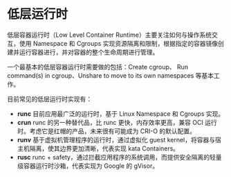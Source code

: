 # 低层运行时

低层容器运行时（Low Level Container Runtime）主要关注如何与操作系统交互，使用 Namespace 和 Cgroups 实现资源隔离和限制，根据指定的容器镜像创建并运行容器进行，并对容器的整个生命周期进行管理。

一个最基本的低层容器运行时需要做的包括：Create cgroup、 Run command(s) in cgroup、Unshare to move to its own namespaces 等基本工作。

目前常见的低层运行时实现有：

- **runc** 目前应用最广泛的运行时，基于 Linux Namespace 和 Cgroups 实现。
- **crun** runc 的另一种替代品，比 runc 更快，内存效率更高，兼容 OCI 运行时。考虑它是红帽的产品，未来很有可能成为 CRI-O 的默认配置。
- **runv** 基于虚拟机管理程序的运行时，通过虚拟化 guest kernel，将容器与宿主机隔离，使其边界更加清晰，代表实现 kata Containers。
- **rusc** runc + safety，通过拦截应用程序的系统调用，而提供安全隔离的轻量级容器运行时沙箱，代表实现为 Google 的 gVisor。